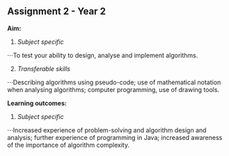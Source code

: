 ## Assignment 2 - Year 2
**Aim:**

1. *Subject specific*

 ⋅⋅⋅To test your ability to design, analyse and implement algorithms.
 
2. *Transferable skills*

 ⋅⋅⋅Describing algorithms using pseudo-code; use of mathematical notation when analysing algorithms; computer programming, use of drawing tools.

**Learning outcomes:**

1. *Subject specific*

 ⋅⋅⋅Increased experience of problem-solving and algorithm design and analysis; further experience of programming in Java; increased awareness of the importance of algorithm complexity.
